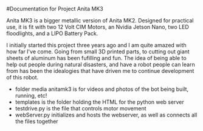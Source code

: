 #Documentation for Project Anita MK3

Anita MK3 is a bigger metallic version of Anita MK2. Designed for practical use, it is fit with two 12 Volt CIM Motors, an Nvidia Jetson Nano, two LED floodlights, and a LIPO Battery Pack. 

I initially started this project three years ago and I am quite amazed with how far I've come. Going from small 3D printed parts, to cutting out giant sheets of aluminum has been fufilling and fun. The idea of being able to help out people during natural disasters, and have a robot people can learn from has been the idealogies that have driven me to continue development of this robot.

- folder media anitamk3 is for videos and photos of the bot being built, running, etc!
- templates is the folder holding the HTML for the python web server
- testdrive.py is the file that controls motor movement
- webServer.py initializes and hosts the webserver, as well as connects all the files together
